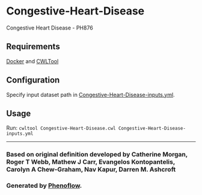 # Congestive-Heart-Disease

Congestive Heart Disease - PH876

## Requirements

[Docker](https://docs.docker.com/install/) and [CWLTool](https://github.com/common-workflow-language/cwltool#install)

## Configuration

Specify input dataset path in [Congestive-Heart-Disease-inputs.yml](Congestive-Heart-Disease-inputs.yml).

## Usage

Run: `cwltool Congestive-Heart-Disease.cwl Congestive-Heart-Disease-inputs.yml`

***

### Based on original definition developed by Catherine Morgan, Roger T Webb, Mathew J Carr, Evangelos Kontopantelis, Carolyn A Chew-Graham, Nav Kapur, Darren M. Ashcroft
### Generated by [Phenoflow](https://kclhi.org/phenoflow).
